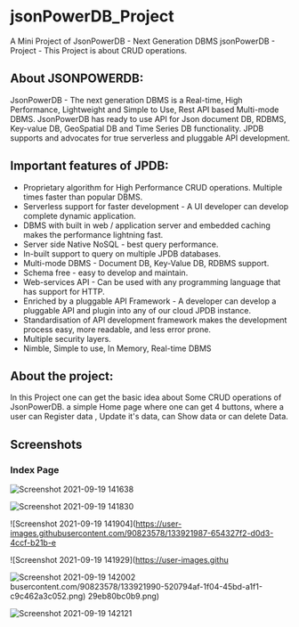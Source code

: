 # jsonPowerDB_Project
A Mini Project of JsonPowerDB - Next Generation DBMS
jsonPowerDB - Project - This Project is about CRUD operations.

## About JSONPOWERDB:
JsonPowerDB - The next generation DBMS  is a Real-time, High Performance, Lightweight and Simple to Use, Rest API based Multi-mode DBMS. 
JsonPowerDB has ready to use API for Json document DB, RDBMS, Key-value DB, GeoSpatial DB and Time Series DB functionality. 
JPDB supports and advocates for true serverless and pluggable API development.


## Important features of JPDB:
* Proprietary algorithm for High Performance CRUD operations. Multiple times faster than popular DBMS.
* Serverless support for faster development - A UI developer can develop complete dynamic application.
* DBMS with built in web / application server and embedded caching makes the performance lightning fast.
* Server side Native NoSQL - best query performance.
* In-built support to query on multiple JPDB databases.
* Multi-mode DBMS - Document DB, Key-Value DB, RDBMS support.
* Schema free - easy to develop and maintain.
* Web-services API - Can be used with any programming language that has support for HTTP.
* Enriched by a pluggable API Framework - A developer can develop a pluggable API and plugin into any of our cloud JPDB instance.
* Standardisation of API development framework makes the development process easy, more readable, and less error prone.
* Multiple security layers.
* Nimble, Simple to use, In Memory, Real-time DBMS

## About the project:
In this Project one can get the basic idea about Some CRUD operations of JsonPowerDB.
a simple Home page where one can get 4 buttons, where a user can Register data ,  Update it's data, can Show data or can delete Data.


## Screenshots

### Index Page
![Screenshot 2021-09-19 141638](https://user-images.githubusercontent.com/90823578/133921983-a74a0a5c-135d-4a79-a11d-6e451dbd5263.png)

![Screenshot 2021-09-19 141830](https://user-images.githubusercontent.com/90823578/133921985-93357b30-f7b5-4f0e-babe-d5cc539ad102.png)

![Screenshot 2021-09-19 141904](https://user-images.githubusercontent.com/90823578/133921987-654327f2-d0d3-4ccf-b21b-e

![Screenshot 2021-09-19 141929](https://user-images.githu

![Screenshot 2021-09-19 142002](https://user-images.githubusercontent.com/90823578/133921991-27cc1c9e-b671-467b-b306-9746ec6d4e7a.png)
busercontent.com/90823578/133921990-520794af-1f04-45bd-a1f1-c9c462a3c052.png)
29eb80bc0b9.png)

![Screenshot 2021-09-19 142121](https://user-images.githubusercontent.com/90823578/133921998-20af65b0-a48e-4e2c-9f4d-c7e6b969fb10.png)



